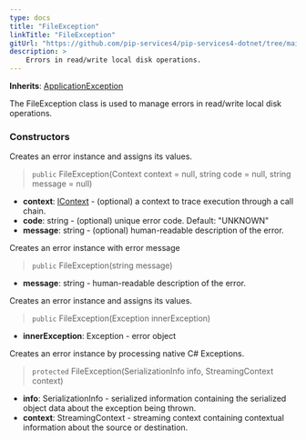```yaml
---
type: docs
title: "FileException"
linkTitle: "FileException"
gitUrl: "https://github.com/pip-services4/pip-services4-dotnet/tree/main/pip-services4-commons-dotnet"
description: >
    Errors in read/write local disk operations.
---
```


**Inherits**: [ApplicationException](../application_exception)

The FileException class is used to manage errors in read/write local disk operations.


### Constructors
Creates an error instance and assigns its values.

> `public` FileException(Context context = null, string code = null, string message = null)

- **context**: [IContext](../../../components/context/icontext) - (optional) a context to trace execution through a call chain.
- **code**: string - (optional) unique error code. Default: "UNKNOWN"
- **message**: string - (optional) human-readable description of the error.


Creates an error instance with error message

> `public` FileException(string message)

- **message**: string - human-readable description of the error.


Creates an error instance and assigns its values.

> `public` FileException(Exception innerException)

- **innerException**: Exception - error object


Creates an error instance by processing native C# Exceptions.

> `protected` FileException(SerializationInfo info, StreamingContext context)

- **info**: SerializationInfo - serialized information containing the serialized object data about the exception being thrown.
- **context**: StreamingContext - streaming context containing contextual information about the source or destination.

